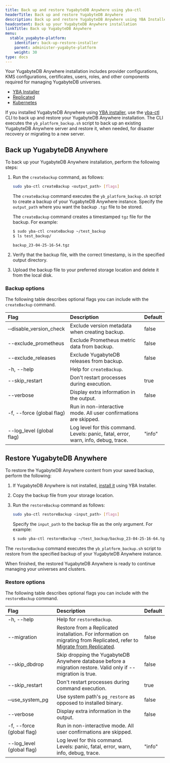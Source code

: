 ```yaml
---
title: Back up and restore YugabyteDB Anywhere using yba-ctl
headerTitle: Back up and restore YugabyteDB Anywhere
description: Back up and restore YugabyteDB Anywhere using YBA Installer.
headcontent: Back up your YugabyteDB Anywhere installation
linkTitle: Back up YugabyteDB Anywhere
menu:
  stable_yugabyte-platform:
    identifier: back-up-restore-installer
    parent: administer-yugabyte-platform
    weight: 30
type: docs
---
```


Your YugabyteDB Anywhere installation includes provider configurations, KMS configurations, certificates, users, roles, and other components required for managing YugabyteDB universes.

<ul class="nav nav-tabs-alt nav-tabs-yb">
  <li>
    <a href="../back-up-restore-installer/" class="nav-link active">
      <i class="fa-solid fa-building"></i>
      YBA Installer</a>
  </li>

  <li >
    <a href="../back-up-restore-yp/" class="nav-link">
      <i class="fa-solid fa-cloud"></i>
      Replicated
    </a>
  </li>

  <li>
    <a href="../back-up-restore-k8s/" class="nav-link">
      <i class="fa-regular fa-dharmachakra" aria-hidden="true"></i>
      Kubernetes
    </a>
  </li>
</ul>

If you installed YugabyteDB Anywhere using [YBA installer](../../install-yugabyte-platform/install-software/installer/), use the [yba-ctl](../../install-yugabyte-platform/install-software/installer/#download-yba-installer) CLI to back up and restore your YugabyteDB Anywhere installation. The CLI executes the `yb_platform_backup.sh` script to back up an existing YugabyteDB Anywhere server and restore it, when needed, for disaster recovery or migrating to a new server.

## Back up YugabyteDB Anywhere

To back up your YugabyteDB Anywhere installation, perform the following steps:

1. Run the `createbackup` command, as follows:

    ```sh
    sudo yba-ctl createBackup <output_path> [flags]
    ```

    The `createBackup` command executes the `yb_platform_backup.sh` script to create a backup of your YugabyteDB Anywhere instance. Specify the `output_path` where you want the backup `.tgz` file to be stored.

    The `createBackup` command creates a timestamped `tgz` file for the backup. For example:

    ```sh
    $ sudo yba-ctl createBackup ~/test_backup
    $ ls test_backup/
    ```

    ```output
    backup_23-04-25-16-54.tgz
    ```

1. Verify that the backup file, with the correct timestamp, is in the specified output directory.

1. Upload the backup file to your preferred storage location and delete it from the local disk.

### Backup options

The following table describes optional flags you can include with the `createBackup` command.

| Flag | Description | Default |
| :--- | :---------- | :------ |
| &#8209;&#8209;disable_version_check | Exclude version metadata when creating backup. | false |
| --exclude_prometheus | Exclude Prometheus metric data from backup. | false |
| --exclude_releases | Exclude YugabyteDB releases from backup. | false |
| -h, --help | Help for `createBackup`. | |
| --skip_restart | Don't restart processes during execution. | true |
| --verbose | Display extra information in the output. | false |
| -f, --force (global flag) | Run in non-interactive mode. All user confirmations are skipped. | |
| --log_level (global flag) | Log level for this command.<br>Levels: panic, fatal, error, warn, info, debug, trace. | "info" |

## Restore YugabyteDB Anywhere

To restore the YugabyteDB Anywhere content from your saved backup, perform the following:

1. If YugabyteDB Anywhere is not installed, [install it](../../install-yugabyte-platform/install-software/installer/) using YBA Installer.

1. Copy the backup file from your storage location.

1. Run the `restoreBackup` command as follows:

    ```sh
    sudo yba-ctl restoreBackup <input_path> [flags]
    ```

    Specify the `input_path` to the backup file as the only argument. For example:

    ```sh
    $ sudo yba-ctl restoreBackup ~/test_backup/backup_23-04-25-16-64.tgz
    ```

The `restoreBackup` command executes the `yb_platform_backup.sh` script to restore from the specified backup of your YugabyteDB Anywhere instance.

When finished, the restored YugabyteDB Anywhere is ready to continue managing your universes and clusters.

### Restore options

The following table describes optional flags you can include with the `restoreBackup` command.

| Flag | Description | Default |
| :--- | :---------- | :------ |
| -h, --help | Help for `restoreBackup`. | |
| --migration | Restore from a Replicated installation. For information on migrating from Replicated, refer to [Migrate from Replicated](../../install-yugabyte-platform/migrate-replicated/). | false |
| --skip_dbdrop | Skip dropping the YugabyteDB Anywhere database before a migration restore. Valid only if --migration is true. | false |
| --skip_restart | Don't restart processes during command execution. | true |
| &#8209;&#8209;use_system_pg | Use system path's `pg_restore` as opposed to installed binary. | false |
| --verbose | Display extra information in the output. | false |
| -f, --force (global flag) | Run in non-interactive mode. All user confirmations are skipped. | |
| --log_level (global flag) | Log level for this command.<br>Levels: panic, fatal, error, warn, info, debug, trace. | "info" |
